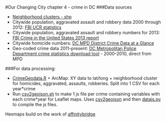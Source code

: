 #Our Changing City chapter 4 - crime in DC
###Data sources
* [Neighborhood clusters - shp](http://opendata.dc.gov/datasets/f6c703ebe2534fc3800609a07bad8f5b_17)
* Citywide population, aggravated assault and robbery data 2000 through 2012: [FBI UCR statistics](http://www.ucrdatatool.gov/Search/Crime/Local/JurisbyJurisLarge.cfm)
* Citywide population, aggravated assault and robbery numbers for 2013: [FBI Crime in the United States 2013 report](https://www.fbi.gov/about-us/cjis/ucr/crime-in-the-u.s/2013/crime-in-the-u.s.-2013/tables/table-8/table-8-state-cuts/table_8_offenses_known_to_law_enforcement_district_of_columbia_by_city_2013.xls)
* Citywide homicide numbers: [DC MPD District Crime Data at a Glance](http://mpdc.dc.gov/page/district-crime-data-glance)
* Geo-coded crime data 2011-present: [DC Metropolitan Police Department crime statistics download tool](http://crimemap.dc.gov/CrimeMapSearch.aspx) - 2000-2010, direct from MPD

###For data processing:
* [CrimeGeodata.R](/scripts/CrimeGeodata.R) + ArcMap: XY data to lat/long + neighborhood cluster for homicides, aggravated, assaults, robberies. Split into 1 CSV for each year*crime
* Run [csv2geojson.sh](/scripts/csv2geojson.sh) to make 1 js file per crime containing variables with each crime*year for Leaflet maps. Uses [csv2geojson](https://github.com/mapbox/csv2geojson) and then  [datajs.py](/scripts/datajs.py) to compile the js files.

Hexmaps build on the work of [affinitybridge](https://github.com/affinitybridge/d3-demos-quakes)